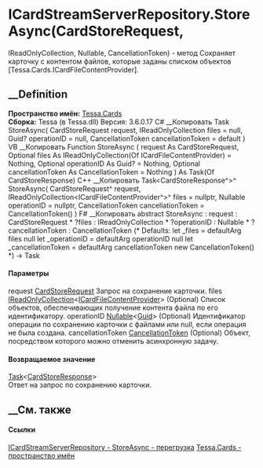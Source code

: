 # ICardStreamServerRepository.StoreAsync(CardStoreRequest,
IReadOnlyCollection<ICardFileContentProvider>, Nullable<Guid>,
CancellationToken) - метод
Сохраняет карточку с контентом файлов, которые заданы списком объектов
[Tessa.Cards.ICardFileContentProvider].
## __Definition
 **Пространство имён:** [Tessa.Cards](N_Tessa_Cards.htm)  
 **Сборка:** Tessa (в Tessa.dll) Версия: 3.6.0.17
C# __Копировать
     Task<CardStoreResponse> StoreAsync(
    	CardStoreRequest request,
    	IReadOnlyCollection<ICardFileContentProvider> files = null,
    	Guid? operationID = null,
    	CancellationToken cancellationToken = default
    )
VB __Копировать
     Function StoreAsync ( 
    	request As CardStoreRequest,
    	Optional files As IReadOnlyCollection(Of ICardFileContentProvider) = Nothing,
    	Optional operationID As Guid? = Nothing,
    	Optional cancellationToken As CancellationToken = Nothing
    ) As Task(Of CardStoreResponse)
C++ __Копировать
    Task<CardStoreResponse^>^ StoreAsync(
    	CardStoreRequest^ request, 
    	IReadOnlyCollection<ICardFileContentProvider^>^ files = nullptr, 
    	Nullable<Guid> operationID = nullptr, 
    	CancellationToken cancellationToken = CancellationToken()
    )
F# __Копировать
     abstract StoreAsync : 
            request : CardStoreRequest * 
            ?files : IReadOnlyCollection<ICardFileContentProvider> * 
            ?operationID : Nullable<Guid> * 
            ?cancellationToken : CancellationToken 
    (* Defaults:
            let _files = defaultArg files null
            let _operationID = defaultArg operationID null
            let _cancellationToken = defaultArg cancellationToken new CancellationToken()
    *)
    -> Task<CardStoreResponse> 
#### Параметры
request [CardStoreRequest](T_Tessa_Cards_CardStoreRequest.htm)
    Запрос на сохранение карточки.
files
[IReadOnlyCollection](https://learn.microsoft.com/dotnet/api/system.collections.generic.ireadonlycollection-1)<[ICardFileContentProvider](T_Tessa_Cards_ICardFileContentProvider.htm)>
(Optional)
    Список объектов, обеспечивающих получение контента файла по его идентификатору.
operationID
[Nullable](https://learn.microsoft.com/dotnet/api/system.nullable-1)<[Guid](https://learn.microsoft.com/dotnet/api/system.guid)>
(Optional)
     Идентификатор операции по сохранению карточки с файлами или null, если операция не была создана. 
cancellationToken
[CancellationToken](https://learn.microsoft.com/dotnet/api/system.threading.cancellationtoken)
(Optional)
    Объект, посредством которого можно отменить асинхронную задачу.
#### Возвращаемое значение
[Task](https://learn.microsoft.com/dotnet/api/system.threading.tasks.task-1)<[CardStoreResponse](T_Tessa_Cards_CardStoreResponse.htm)>  
Ответ на запрос по сохранению карточки.
##  __См. также
#### Ссылки
[ICardStreamServerRepository -
](T_Tessa_Cards_ICardStreamServerRepository.htm)
[StoreAsync -
перегрузка](Overload_Tessa_Cards_ICardStreamServerRepository_StoreAsync.htm)
[Tessa.Cards - пространство имён](N_Tessa_Cards.htm)
